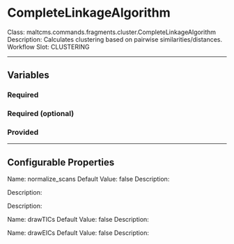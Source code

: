 <h1>CompleteLinkageAlgorithm</h1>
Class: maltcms.commands.fragments.cluster.CompleteLinkageAlgorithm
Description: Calculates clustering based on pairwise similarities/distances.
Workflow Slot: CLUSTERING

---

<h2>Variables</h2>
<h3>Required</h3>

<h3>Required (optional)</h3>

<h3>Provided</h3>


---

<h2>Configurable Properties</h2>
Name: normalize_scans
Default Value: false
Description: 


Description: 


Description: 

Name: drawTICs
Default Value: false
Description: 

Name: drawEICs
Default Value: false
Description: 


